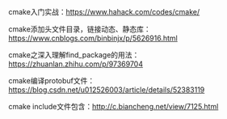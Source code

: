 cmake入门实战：https://www.hahack.com/codes/cmake/

cmake添加头文件目录，链接动态、静态库：https://www.cnblogs.com/binbinjx/p/5626916.html

cmake之深入理解find_package的用法：https://zhuanlan.zhihu.com/p/97369704

cmake编译protobuf文件：https://blog.csdn.net/u012526003/article/details/52383119

cmake include文件包含：http://c.biancheng.net/view/7125.html

